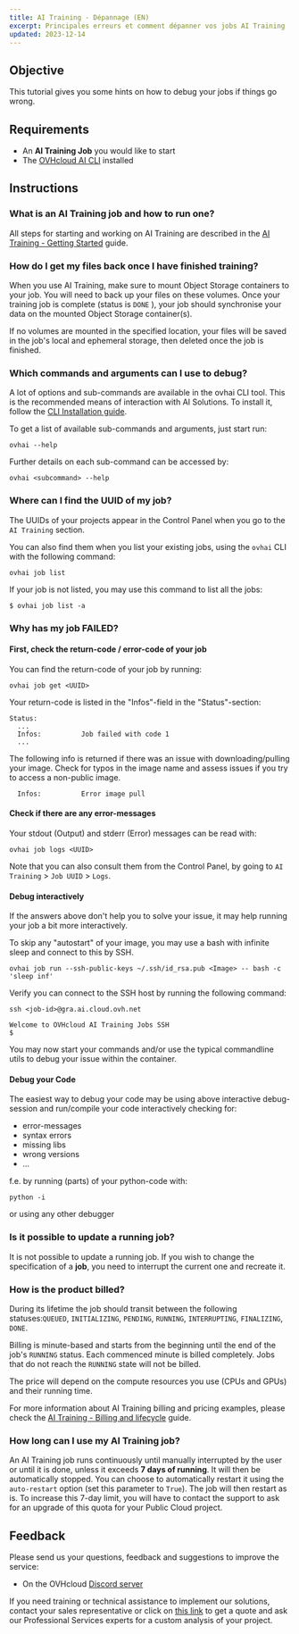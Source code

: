 ```yaml
---
title: AI Training - Dépannage (EN)
excerpt: Principales erreurs et comment dépanner vos jobs AI Training
updated: 2023-12-14
---
```


## Objective

This tutorial gives you some hints on how to debug your jobs if things go wrong.

## Requirements

-   An **AI Training Job** you would like to start
-   The [OVHcloud AI CLI](/pages/public_cloud/ai_machine_learning/cli_10_howto_install_cli) installed

## Instructions

### What is an AI Training job and how to run one?

All steps for starting and working on AI Training are described in the [AI Training - Getting Started](/pages/public_cloud/ai_machine_learning/training_guide_02_howto_submit_job) guide.

### How do I get my files back once I have finished training?

When you use AI Training, make sure to mount Object Storage containers to your job. You will need to back up your files on these volumes. Once your training job is complete (status is `DONE` ), your job should synchronise your data on the mounted Object Storage container(s).

If no volumes are mounted in the specified location, your files will be saved in the job's local and ephemeral storage, then deleted once the job is finished.

### Which commands and arguments can I use to debug?

A lot of options and sub-commands are available in the ovhai CLI tool. This is the recommended means of interaction with AI Solutions. To install it, follow the [CLI Installation guide](/pages/public_cloud/ai_machine_learning/cli_10_howto_install_cli).

To get a list of available sub-commands and arguments, just start run:

``` {.bash}
ovhai --help
```

Further details on each sub-command can be accessed by:

``` {.bash}
ovhai <subcommand> --help
```

### Where can I find the UUID of my job?

The UUIDs of your projects appear in the Control Panel when you go to the `AI Training` section. 

You can also find them when you list your existing jobs, using the `ovhai` CLI with the following command:

``` {.bash}
ovhai job list
```

If your job is not listed, you may use this command to list all the jobs:

``` {.bash}
$ ovhai job list -a
```

### Why has my job FAILED?

#### First, check the return-code / error-code of your job

You can find the return-code of your job by running:

``` {.bash}
ovhai job get <UUID>
```

Your return-code is listed in the "Infos"-field in the "Status"-section:

``` {.bash}
Status:
  ...
  Infos:          Job failed with code 1
  ...
```

The following info is returned if there was an issue with downloading/pulling your image.
Check for typos in the image name and assess issues if you try to access a non-public image.

``` {.bash}
  Infos:          Error image pull
```

#### Check if there are any error-messages

Your stdout (Output) and stderr (Error) messages can be read with:

``` {.bash}
ovhai job logs <UUID>
```

Note that you can also consult them from the Control Panel, by going to `AI Training` > `Job UUID` > `Logs`.

#### Debug interactively

If the answers above don't help you to solve your issue, it may help running your job a bit more interactively.

To skip any "autostart" of your image, you may use a bash with infinite sleep and connect to this by SSH.

``` {.bash}
ovhai job run --ssh-public-keys ~/.ssh/id_rsa.pub <Image> -- bash -c 'sleep inf'
```

Verify you can connect to the SSH host by running the following command:

``` {.bash}
ssh <job-id>@gra.ai.cloud.ovh.net

Welcome to OVHcloud AI Training Jobs SSH
$
```

You may now start your commands and/or use the typical commandline utils to debug your issue within the container.

#### Debug your Code

The easiest way to debug your code may be using above interactive debug-session and run/compile your code interactively checking for:

-   error-messages
-   syntax errors
-   missing libs
-   wrong versions
-   ...

f.e. by running (parts) of your python-code with:

``` {.bash}
python -i
```

or using any other debugger

### Is it possible to update a running job?

It is not possible to update a running job. If you wish to change the specification of a **job**, you need to interrupt the current one and recreate it.

### How is the product billed?

During its lifetime the job should transit between the following statuses:`QUEUED`, `INITIALIZING`, `PENDING`, `RUNNING`, `INTERRUPTING`, `FINALIZING`, `DONE`.

Billing is minute-based and starts from the beginning until the end of the job's `RUNNING` status. Each commenced minute is billed completely. Jobs that do not reach the `RUNNING` state will not be billed.

The price will depend on the compute resources you use (CPUs and GPUs) and their running time. 

For more information about AI Training billing and pricing examples, please check the [AI Training - Billing and lifecycle](/pages/public_cloud/ai_machine_learning/training_guide_08_billing_concept) guide.

### How long can I use my AI Training job?

An AI Training job runs continuously until manually interrupted by the user or until it is done, unless it exceeds **7 days of running**. It will then be automatically stopped. You can choose to automatically restart it using the `auto-restart` option (set this parameter to `True`). The job will then restart as is. To increase this 7-day limit, you will have to contact the support to ask for an upgrade of this quota for your Public Cloud project.

## Feedback

Please send us your questions, feedback and suggestions to improve the service:

- On the OVHcloud [Discord server](https://discord.gg/ovhcloud)

If you need training or technical assistance to implement our solutions, contact your sales representative or click on [this link](https://www.ovhcloud.com/fr/professional-services/) to get a quote and ask our Professional Services experts for a custom analysis of your project. 
